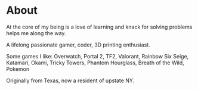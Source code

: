 # About

At the core of my being is a love of learning and knack for solving problems helps me along the way.

A lifelong passionate gamer, coder, 3D printing enthusiast. 

Some games I like: Overwatch, Portal 2, TF2, Valorant, Rainbow Six Seige, Katamari, Okami, Tricky Towers, Phantom Hourglass, Breath of the Wild, Pokemon

Originally from Texas, now a resident of upstate NY. 

